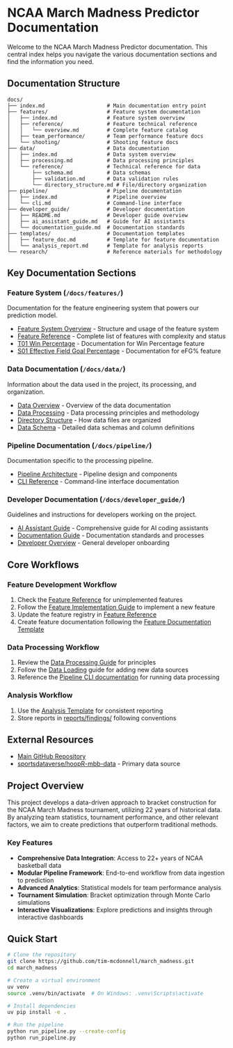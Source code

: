 # NCAA March Madness Predictor Documentation

Welcome to the NCAA March Madness Predictor documentation. This central index helps you navigate the various documentation sections and find the information you need.

## Documentation Structure

```
docs/
├── index.md                    # Main documentation entry point
├── features/                   # Feature system documentation
│   ├── index.md                # Feature system overview
│   ├── reference/              # Feature technical reference
│   │   └── overview.md         # Complete feature catalog
│   ├── team_performance/       # Team performance feature docs
│   └── shooting/               # Shooting feature docs
├── data/                       # Data documentation
│   ├── index.md                # Data system overview
│   ├── processing.md           # Data processing principles
│   └── reference/              # Technical reference for data
│       ├── schema.md           # Data schemas
│       ├── validation.md       # Data validation rules
│       └── directory_structure.md # File/directory organization
├── pipeline/                   # Pipeline documentation
│   ├── index.md                # Pipeline overview
│   └── cli.md                  # Command-line interface
├── developer_guide/            # Developer documentation
│   ├── README.md               # Developer guide overview
│   ├── ai_assistant_guide.md   # Guide for AI assistants
│   └── documentation_guide.md  # Documentation standards
├── templates/                  # Documentation templates
│   ├── feature_doc.md          # Template for feature documentation
│   └── analysis_report.md      # Template for analysis reports
└── research/                   # Reference materials for methodology
```

## Key Documentation Sections

### Feature System (`/docs/features/`)

Documentation for the feature engineering system that powers our prediction model.

- [Feature System Overview](features/index.md) - Structure and usage of the feature system
- [Feature Reference](features/reference/overview.md) - Complete list of features with complexity and status
- [T01 Win Percentage](features/team_performance/T01_win_percentage.md) - Documentation for Win Percentage feature
- [S01 Effective Field Goal Percentage](features/shooting/S01_effective_field_goal_percentage.md) - Documentation for eFG% feature

### Data Documentation (`/docs/data/`)

Information about the data used in the project, its processing, and organization.

- [Data Overview](data/index.md) - Overview of the data documentation
- [Data Processing](data/processing.md) - Data processing principles and methodology
- [Directory Structure](data/reference/directory_structure.md) - How data files are organized
- [Data Schema](data/reference/schema.md) - Detailed data schemas and column definitions

### Pipeline Documentation (`/docs/pipeline/`)

Documentation specific to the processing pipeline.

- [Pipeline Architecture](pipeline/index.md) - Pipeline design and components
- [CLI Reference](pipeline/cli.md) - Command-line interface documentation

### Developer Documentation (`/docs/developer_guide/`)

Guidelines and instructions for developers working on the project.

- [AI Assistant Guide](developer_guide/ai_assistant_guide.md) - Comprehensive guide for AI coding assistants
- [Documentation Guide](developer_guide/documentation_guide.md) - Documentation standards and processes
- [Developer Overview](developer_guide/README.md) - General developer onboarding

## Core Workflows

### Feature Development Workflow

1. Check the [Feature Reference](features/reference/overview.md) for unimplemented features
2. Follow the [Feature Implementation Guide](features/index.md) to implement a new feature
3. Update the feature registry in [Feature Reference](features/reference/overview.md)
4. Create feature documentation following the [Feature Documentation Template](templates/feature_doc.md)

### Data Processing Workflow

1. Review the [Data Processing Guide](data/processing.md) for principles
2. Follow the [Data Loading](pipeline/index.md) guide for adding new data sources
3. Reference the [Pipeline CLI documentation](pipeline/cli.md) for running data processing

### Analysis Workflow

1. Use the [Analysis Template](templates/analysis_report.md) for consistent reporting
2. Store reports in [reports/findings/](../reports/findings/) following conventions

## External Resources

- [Main GitHub Repository](https://github.com/tim-mcdonnell/march_madness)
- [sportsdataverse/hoopR-mbb-data](https://github.com/sportsdataverse/hoopR-mbb-data/) - Primary data source

## Project Overview

This project develops a data-driven approach to bracket construction for the NCAA March Madness tournament, utilizing 22 years of historical data. By analyzing team statistics, tournament performance, and other relevant factors, we aim to create predictions that outperform traditional methods.

### Key Features

- **Comprehensive Data Integration**: Access to 22+ years of NCAA basketball data
- **Modular Pipeline Framework**: End-to-end workflow from data ingestion to prediction
- **Advanced Analytics**: Statistical models for team performance analysis
- **Tournament Simulation**: Bracket optimization through Monte Carlo simulations
- **Interactive Visualizations**: Explore predictions and insights through interactive dashboards

## Quick Start

```bash
# Clone the repository
git clone https://github.com/tim-mcdonnell/march_madness.git
cd march_madness

# Create a virtual environment
uv venv
source .venv/bin/activate  # On Windows: .venv\Scripts\activate

# Install dependencies
uv pip install -e .

# Run the pipeline
python run_pipeline.py --create-config
python run_pipeline.py
``` 